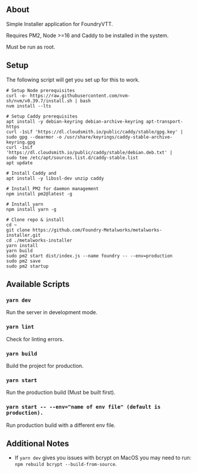 ## About

Simple Installer application for FoundryVTT.

Requires PM2, Node >=16 and Caddy to be installed in the system.

Must be run as root.

## Setup

The following script will get you set up for this to work.

```
# Setup Node prerequisites
curl -o- https://raw.githubusercontent.com/nvm-sh/nvm/v0.39.7/install.sh | bash
nvm install --lts
      
# Setup Caddy prerequisites
apt install -y debian-keyring debian-archive-keyring apt-transport-https
curl -1sLf 'https://dl.cloudsmith.io/public/caddy/stable/gpg.key' |
sudo gpg --dearmor -o /usr/share/keyrings/caddy-stable-archive-keyring.gpg
curl -1sLf 'https://dl.cloudsmith.io/public/caddy/stable/debian.deb.txt' |
sudo tee /etc/apt/sources.list.d/caddy-stable.list
apt update
      
# Install Caddy and
apt install -y libssl-dev unzip caddy

# Install PM2 for daemon management
npm install pm2@latest -g

# Install yarn
npm install yarn -g

# Clone repo & install
cd ~
git clone https://github.com/Foundry-Metalworks/metalworks-installer.git
cd ./metalworks-installer
yarn install
yarn build
sudo pm2 start dist/index.js --name foundry -- --env=production
sudo pm2 save
sudo pm2 startup
```

## Available Scripts

### `yarn dev`

Run the server in development mode.

### `yarn lint`

Check for linting errors.

### `yarn build`

Build the project for production.

### `yarn start`

Run the production build (Must be built first).

### `yarn start -- --env="name of env file" (default is production).`

Run production build with a different env file.

## Additional Notes

- If `yarn dev` gives you issues with bcrypt on MacOS you may need to run: `npm rebuild bcrypt --build-from-source`.

